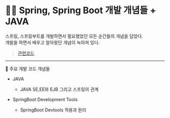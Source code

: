 # 👨‍💻 Spring, Spring Boot 개발 개념들 + JAVA 

스프링, 스프링부트를 개발하면서 필요했었던 모든 순간들의 개념을 담았다.   
개발을 하면서 배우고 알아왔던 개념이 녹아져 있다.

> [관련코드](https://github.com/sooolog/dev-spring-springboot)

* * *

🚀 주요 개발 코드 개념들

* JAVA
  * JAVA SE,EE와 EJB 그리고 스프링의 관계

* SpringBoot Development Tools
  * SpringBoot Devtools 적용과 원리

